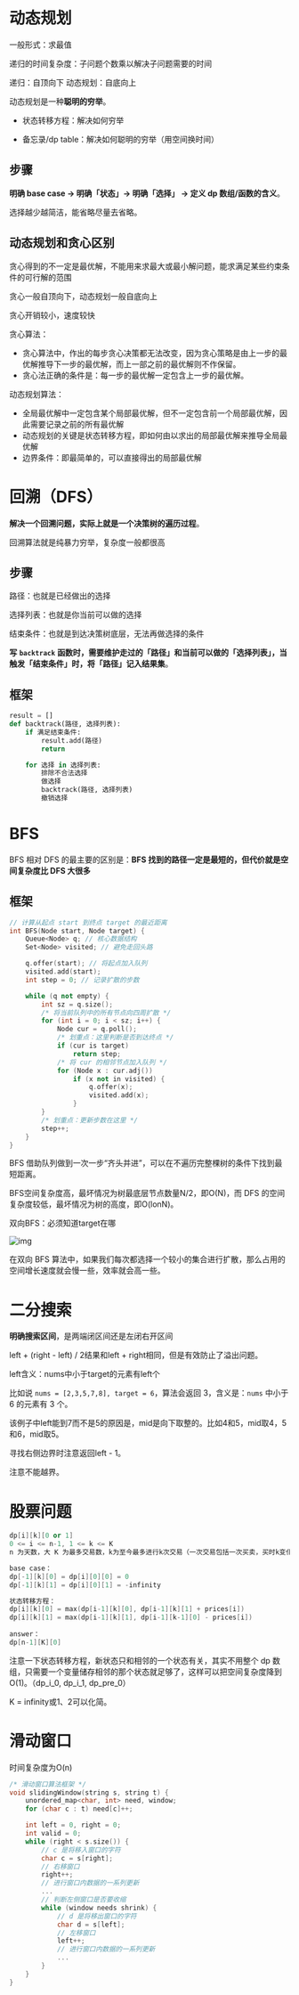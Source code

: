 # 动态规划

一般形式：求最值

递归的时间复杂度：子问题个数乘以解决子问题需要的时间

递归：自顶向下	动态规划：自底向上

动态规划是一种**聪明的穷举**。

+ 状态转移方程：解决如何穷举

+ 备忘录/dp table：解决如何聪明的穷举（用空间换时间）

## 步骤

**明确 base case -> 明确「状态」-> 明确「选择」 -> 定义 dp 数组/函数的含义**。

选择越少越简洁，能省略尽量去省略。

## 动态规划和贪心区别

贪心得到的不一定是最优解，不能用来求最大或最小解问题，能求满足某些约束条件的可行解的范围

贪心一般自顶向下，动态规划一般自底向上

贪心开销较小，速度较快

贪心算法： 

+ 贪心算法中，作出的每步贪心决策都无法改变，因为贪心策略是由上一步的最优解推导下一步的最优解，而上一部之前的最优解则不作保留。 
+ 贪心法正确的条件是：每一步的最优解一定包含上一步的最优解。 

动态规划算法： 

+ 全局最优解中一定包含某个局部最优解，但不一定包含前一个局部最优解，因此需要记录之前的所有最优解 
+ 动态规划的关键是状态转移方程，即如何由以求出的局部最优解来推导全局最优解 
+ 边界条件：即最简单的，可以直接得出的局部最优解

# 回溯（DFS）

**解决一个回溯问题，实际上就是一个决策树的遍历过程**。

回溯算法就是纯暴力穷举，复杂度一般都很高

## 步骤

路径：也就是已经做出的选择

选择列表：也就是你当前可以做的选择

结束条件：也就是到达决策树底层，无法再做选择的条件

**写** **`backtrack`** **函数时，需要维护走过的「路径」和当前可以做的「选择列表」，当触发「结束条件」时，将「路径」记入结果集**。

## 框架

```python
result = []
def backtrack(路径, 选择列表):
    if 满足结束条件:
        result.add(路径)
        return

    for 选择 in 选择列表:
        排除不合法选择
        做选择
        backtrack(路径, 选择列表)
        撤销选择
```

# BFS

BFS 相对 DFS 的最主要的区别是：**BFS 找到的路径一定是最短的，但代价就是空间复杂度比 DFS 大很多**

## 框架

```C++
// 计算从起点 start 到终点 target 的最近距离
int BFS(Node start, Node target) {
    Queue<Node> q; // 核心数据结构
    Set<Node> visited; // 避免走回头路

    q.offer(start); // 将起点加入队列
    visited.add(start);
    int step = 0; // 记录扩散的步数

    while (q not empty) {
        int sz = q.size();
        /* 将当前队列中的所有节点向四周扩散 */
        for (int i = 0; i < sz; i++) {
            Node cur = q.poll();
            /* 划重点：这里判断是否到达终点 */
            if (cur is target)
                return step;
            /* 将 cur 的相邻节点加入队列 */
            for (Node x : cur.adj())
                if (x not in visited) {
                    q.offer(x);
                    visited.add(x);
                }
        }
        /* 划重点：更新步数在这里 */
        step++;
    }
}
```

BFS 借助队列做到一次一步“齐头并进”，可以在不遍历完整棵树的条件下找到最短距离。

BFS空间复杂度高，最坏情况为树最底层节点数量N/2，即O(N)，而 DFS 的空间复杂度较低，最坏情况为树的高度，即O(lonN)。

双向BFS：必须知道target在哪

![img](https://gblobscdn.gitbook.com/assets%2F-MNvWgO3xPDngyns_iic%2Fsync%2F946f50b8251df56bfaa1d60a133affd736e4ebb3.jpeg?alt=media)

在双向 BFS 算法中，如果我们每次都选择一个较小的集合进行扩散，那么占用的空间增长速度就会慢一些，效率就会高一些。

# 二分搜索

**明确搜索区间**，是两端闭区间还是左闭右开区间

left + (right - left) / 2结果和left + right相同，但是有效防止了溢出问题。

left含义：nums中小于target的元素有left个

比如说 `nums = [2,3,5,7,8], target = 6`，算法会返回 3，含义是：`nums` 中小于 6 的元素有 3 个。

该例子中left能到7而不是5的原因是，mid是向下取整的。比如4和5，mid取4，5和6，mid取5。

寻找右侧边界时注意返回left - 1。

注意不能越界。

# 股票问题

```c++
dp[i][k][0 or 1]
0 <= i <= n-1, 1 <= k <= K
n 为天数，大 K 为最多交易数，k为至今最多进行k次交易（一次交易包括一次买卖，买时k变化，卖时k不变（因为买时已经变化过了））

base case：
dp[-1][k][0] = dp[i][0][0] = 0
dp[-1][k][1] = dp[i][0][1] = -infinity

状态转移方程：
dp[i][k][0] = max(dp[i-1][k][0], dp[i-1][k][1] + prices[i])
dp[i][k][1] = max(dp[i-1][k][1], dp[i-1][k-1][0] - prices[i])
    
answer：
dp[n-1][K][0]
```



注意一下状态转移方程，新状态只和相邻的一个状态有关，其实不用整个 dp 数组，只需要一个变量储存相邻的那个状态就足够了，这样可以把空间复杂度降到 O(1)。（dp_i_0, dp_i_1, dp_pre_0）

 K = infinity或1、2可以化简。



# 滑动窗口

时间复杂度为O(n)

```c++
/* 滑动窗口算法框架 */
void slidingWindow(string s, string t) {
    unordered_map<char, int> need, window;
    for (char c : t) need[c]++;

    int left = 0, right = 0;
    int valid = 0; 
    while (right < s.size()) {
        // c 是将移入窗口的字符
        char c = s[right];
        // 右移窗口
        right++;
        // 进行窗口内数据的一系列更新
        ...
        // 判断左侧窗口是否要收缩
        while (window needs shrink) {
            // d 是将移出窗口的字符
            char d = s[left];
            // 左移窗口
            left++;
            // 进行窗口内数据的一系列更新
            ...
        }
    }
}
```

